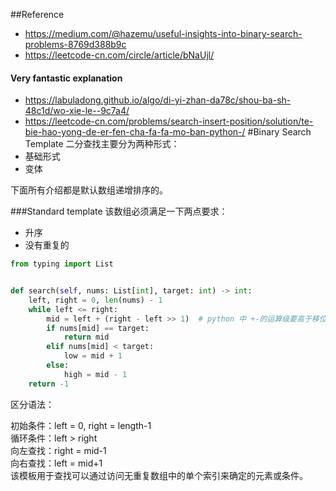 ##Reference
- https://medium.com/@hazemu/useful-insights-into-binary-search-problems-8769d388b9c
- https://leetcode-cn.com/circle/article/bNaUjl/
#### Very fantastic explanation
- https://labuladong.github.io/algo/di-yi-zhan-da78c/shou-ba-sh-48c1d/wo-xie-le--9c7a4/
- https://leetcode-cn.com/problems/search-insert-position/solution/te-bie-hao-yong-de-er-fen-cha-fa-fa-mo-ban-python-/
#Binary Search Template
二分查找主要分为两种形式：
- 基础形式
- 变体

下面所有介绍都是默认数组递增排序的。

###Standard template
该数组必须满足一下两点要求：
- 升序
- 没有重复的
```python
from typing import List


def search(self, nums: List[int], target: int) -> int:
    left, right = 0, len(nums) - 1
    while left <= right:
        mid = left + (right - left >> 1)  # python 中 +-的运算级要高于移位，后面为了方便都这样写了
        if nums[mid] == target:
            return mid
        elif nums[mid] < target:
            low = mid + 1
        else:
            high = mid - 1
    return -1
```

区分语法：

初始条件：left = 0, right = length-1<br/>
循环条件：left > right<br/>
向左查找：right = mid-1<br/>
向右查找：left = mid+1<br/>
该模板用于查找可以通过访问无重复数组中的单个索引来确定的元素或条件。<br/>
